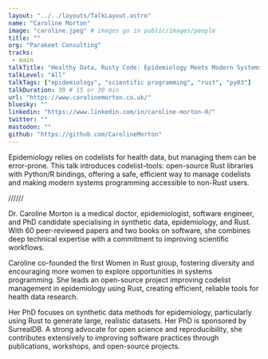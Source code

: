 ```yaml
---
layout: "../../layouts/TalkLayout.astro"
name: "Caroline Morton"
image: "caroline.jpeg" # images go in public/images/people
title: ""
org: "Parakeet Consulting"
tracks: 
 - main
talkTitle: "Healthy Data, Rusty Code: Epidemiology Meets Modern Systems Programming"
talkLevel: "All"
talkTags: ["epidemiology", "scientific programming", "rust", "py03"]
talkDuration: 30 # 15 or 30 min
url: "https://www.carolinemorton.co.uk/"
bluesky: ""
linkedin: "https://www.linkedin.com/in/caroline-morton-0/"
twitter: ""
mastodon: ""
github: "https://github.com/CarolineMorton"
---
```


Epidemiology relies on codelists for health data, but managing them can be error-prone. This talk introduces codelist-tools: open-source Rust libraries with Python/R bindings, offering a safe, efficient way to manage codelists and making modern systems programming accessible to non-Rust users.

////// <!-- sepatator between abstract and bio -->

Dr. Caroline Morton is a medical doctor, epidemiologist, software engineer, and PhD candidate specialising in synthetic data, epidemiology, and Rust. With 60 peer-reviewed papers and two books on software, she combines deep technical expertise with a commitment to improving scientific workflows.

Caroline co-founded the first Women in Rust group, fostering diversity and encouraging more women to explore opportunities in systems programming. She leads an open-source project improving codelist management in epidemiology using Rust, creating efficient, reliable tools for health data research.

Her PhD focuses on synthetic data methods for epidemiology, particularly using Rust to generate large, realistic datasets. Her PhD is sponsored by SurrealDB. A strong advocate for open science and reproducibility, she contributes extensively to improving software practices through publications, workshops, and open-source projects.


